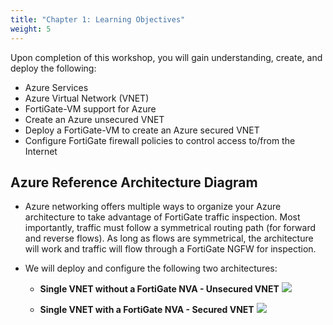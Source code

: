 ```yaml
---
title: "Chapter 1: Learning Objectives"
weight: 5
---
```



Upon completion of this workshop, you will gain understanding, create, and deploy the following:
  * Azure Services
  * Azure Virtual Network (VNET)
  * FortiGate-VM support for Azure
  * Create an Azure unsecured VNET
  * Deploy a FortiGate-VM to create an Azure secured VNET
  * Configure FortiGate firewall policies to control access to/from the Internet

<!--
## Workshop Components

Fortinet & Azure compute and components used during this workshop:

  * Azure Fsv2 series instances running a FortiGate NVA
  * Azure DsV4 series instances running Ubuntu Linux OS as the testing workloads
  * Azure Networking Components:
    * Virtual Network (vNET)
    * Subnets
    * NAT Gateway
    * User-defined Route Table (UDR)
-->

## Azure Reference Architecture Diagram

  * Azure networking offers multiple ways to organize your Azure architecture to take advantage of FortiGate traffic inspection.  Most importantly, traffic must follow a symmetrical routing path (for forward and reverse flows). As long as flows are symmetrical, the architecture will work and traffic will flow through a FortiGate NGFW for inspection.

  * We will deploy and configure the following two architectures:
    - **Single VNET without a FortiGate NVA - Unsecured VNET**
![](Images/Azure-Unsecured-VNET1.PNG)


    - **Single VNET with a FortiGate NVA - Secured VNET**
![](Images/Azure-Secured-VNET.PNG)